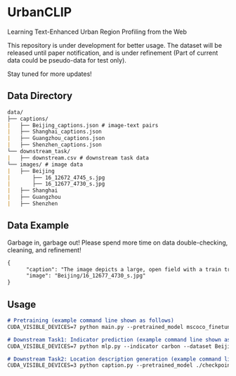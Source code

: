 # UrbanCLIP
Learning Text-Enhanced Urban Region Profiling from the Web

This repository is under development for better usage. The dataset will be released until paper notification, and is under refinement (Part of current data could be pseudo-data for test only).

Stay tuned for more updates! 

## Data Directory
```markdown
data/
├── captions/
|   ├── Beijing_captions.json # image-text pairs
|   ├── Shanghai_captions.json
|   ├── Guangzhou_captions.json
|   ├── Shenzhen_captions.json
└── downstream_task/
|   ├── downstream.csv # downstream task data
└── images/ # image data
|   ├── Beijing
|       ├── 16_12672_4745_s.jpg
|       ├── 16_12677_4730_s.jpg
|   ├── Shanghai
|   ├── Guangzhou
|   ├── Shenzhen

```

## Data Example
Garbage in, garbage out! Please spend more time on data double-checking, cleaning, and refinement!
```markdown
{
      "caption": "The image depicts a large, open field with a train track running through the middle of it",
      "image": "Beijing/16_12677_4730_s.jpg"
}
```

## Usage

```markdown
# Pretraining (example command line shown as follows)
CUDA_VISIBLE_DEVICES=7 python main.py --pretrained_model mscoco_finetuned_laion2B-s13B-b90k --dataset Beijing_captions --lr 0.00003 --batch_size 128 --epoch_num 100
```

```markdown
# Downstream Task1: Indicator prediction (example command line shown as follows)
CUDA_VISIBLE_DEVICES=7 python mlp.py --indicator carbon --dataset Beijing --test_file ./data/downstream_task/Beijing_test.csv --pretrained_model  ./checkpoints/BJ.bin
```

```markdown
# Downstream Task2: Location description generation (example command line shown as follows)
CUDA_VISIBLE_DEVICES=3 python caption.py --pretrained_model ./checkpoints/GZ_16/best_model.bin --dataset test
```
